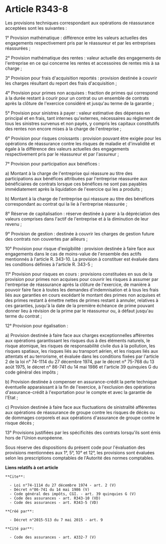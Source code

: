 # Article R343-8

Les provisions techniques correspondant aux opérations de réassurance acceptées sont les suivantes : 

1° Provision mathématique : différence entre les valeurs actuelles des engagements respectivement pris par le réassureur et
par les entreprises réassurées ; 

2° Provision mathématique des rentes : valeur actuelle des engagements de l'entreprise en ce qui concerne les rentes et
accessoires de rentes mis à sa charge ; 

3° Provision pour frais d'acquisition reportés : provision destinée à couvrir les charges résultant du report des frais
d'acquisition ; 

4° Provision pour primes non acquises : fraction de primes qui correspond à la durée restant à courir pour un contrat ou un
ensemble de contrats après la clôture de l'exercice considéré et jusqu'au terme de la garantie ; 

5° Provision pour sinistres à payer : valeur estimative des dépenses en principal et en frais, tant internes qu'externes,
nécessaires au règlement de tous les sinistres survenus et non payés, y compris les capitaux constitutifs des rentes non
encore mises à la charge de l'entreprise ; 

6° Provision pour risques croissants : provision pouvant être exigée pour les opérations de réassurance contre les risques de
maladie et d'invalidité et égale à la différence des valeurs actuelles des engagements respectivement pris par le réassureur
et par l'assureur ; 

7° Provision pour participation aux bénéfices : 

a) Montant à la charge de l'entreprise qui réassure au titre des participations aux bénéfices attribuées par l'entreprise
réassurée aux bénéficiaires de contrats lorsque ces bénéfices ne sont pas payables immédiatement après la liquidation de
l'exercice qui les a produits ; 

b) Montant à la charge de l'entreprise qui réassure au titre des bénéfices correspondant au contrat qui la lie à l'entreprise
réassurée ; 

8° Réserve de capitalisation : réserve destinée à parer à la dépréciation des valeurs comprises dans l'actif de l'entreprise
et à la diminution de leur revenu ; 

9° Provision de gestion : destinée à couvrir les charges de gestion future des contrats non couvertes par ailleurs ; 

10° Provision pour risque d'exigibilité : provision destinée à faire face aux engagements dans le cas de moins-value de
l'ensemble des actifs mentionnés à l'article R. 343-10. La provision à constituer est évaluée dans les conditions définies à
l'article R. 343-5 ; 

11° Provision pour risques en cours : provisions constituées en sus de la provision pour primes non acquises pour couvrir les
risques à assumer par l'entreprise de réassurance après la clôture de l'exercice, de manière à pouvoir faire face à toutes
les demandes d'indemnisation et à tous les frais liés aux garanties en cours excédant le montant des primes non acquises et
des primes restant à émettre nettes de primes restant à annuler, relatives à ces garanties, jusqu'à la date de la première
échéance de prime pouvant donner lieu à révision de la prime par le réassureur ou, à défaut jusqu'au terme du contrat ; 

12° Provision pour égalisation : 

a) Provision destinée à faire face aux charges exceptionnelles afférentes aux opérations garantissant les risques dus à des
éléments naturels, le risque atomique, les risques de responsabilité civile dus à la pollution, les risques spatiaux, les
risques liés au transport aérien, et les risques liés aux attentats et au terrorisme, et évaluée dans les conditions fixées
par l'article 2 de la loi n° 74-1114 du 27 décembre 1974, par le décret n° 75-768 du 13 août 1975, le décret n° 86-741 du 14
mai 1986 et l'article 39 quinquies G du code général des impôts ; 

b) Provision destinée à compenser en assurance-crédit la perte technique éventuelle apparaissant à la fin de l'exercice, à
l'exclusion des opérations d'assurance-crédit à l'exportation pour le compte et avec la garantie de l'Etat ; 

c) Provision destinée à faire face aux fluctuations de sinistralité afférentes aux opérations de réassurance de groupe contre
les risques de décès ou de dommages corporels et aux opérations d'assurance de groupe contre le risque décès ; 

13° Provisions justifiées par les spécificités des contrats lorsqu'ils sont émis hors de l'Union européenne. 

Sous réserve des dispositions du présent code pour l'évaluation des provisions mentionnées aux 1°, 5°, 10° et 12°, les
provisions sont évaluées selon les prescriptions comptables de l'Autorité des normes comptables.

**Liens relatifs à cet article**

	**Cite**:

	  - Loi n°74-1114 du 27 décembre 1974 - art. 2 (V)
	  - Décret n°86-741 du 14 mai 1986 (V)
	  - Code général des impôts, CGI. - art. 39 quinquies G (V)
	  - Code des assurances - art. R343-10 (VD)
	  - Code des assurances - art. R343-5 (VD)

	**Créé par**:

	  - Décret n°2015-513 du 7 mai 2015 - art. 9

	**Cité par**:

	  - Code des assurances - art. A332-7 (V)
